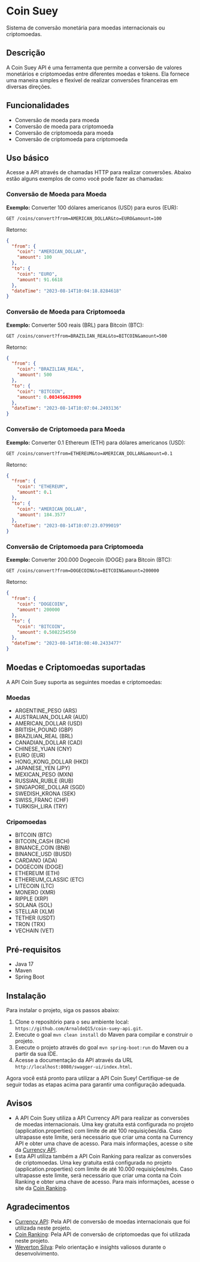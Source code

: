 # Coin Suey
Sistema de conversão monetária para moedas internacionais ou criptomoedas.

## Descrição
A Coin Suey API é uma ferramenta que permite a conversão de valores monetários e criptomoedas entre diferentes moedas e tokens. Ela fornece uma maneira simples e flexível de realizar conversões financeiras em diversas direções.

## Funcionalidades
- Conversão de moeda para moeda
- Conversão de moeda para criptomoeda
- Conversão de criptomoeda para moeda
- Conversão de criptomoeda para criptomoeda

## Uso básico
Acesse a API através de chamadas HTTP para realizar conversões. Abaixo estão alguns exemplos de como você pode fazer as chamadas:

### Conversão de Moeda para Moeda
**Exemplo:** Converter 100 dólares americanos (USD) para euros (EUR):

```http
GET /coins/convert?from=AMERICAN_DOLLAR&to=EURO&amount=100
```
Retorno:
```json
{
  "from": {
    "coin": "AMERICAN_DOLLAR",
    "amount": 100
  },
  "to": {
    "coin": "EURO",
    "amount": 91.6618
  },
  "dateTime": "2023-08-14T10:04:18.8284618"
}
```

### Conversão de Moeda para Criptomoeda
**Exemplo:** Converter 500 reais (BRL) para Bitcoin (BTC):

```http
GET /coins/convert?from=BRAZILIAN_REAL&to=BITCOIN&amount=500
```
Retorno:
```json
{
  "from": {
    "coin": "BRAZILIAN_REAL",
    "amount": 500
  },
  "to": {
    "coin": "BITCOIN",
    "amount": 0.003456628909
  },
  "dateTime": "2023-08-14T10:07:04.2493136"
}
```

### Conversão de Criptomoeda para Moeda
**Exemplo:** Converter 0.1 Ethereum (ETH) para dólares americanos (USD):

```http
GET /coins/convert?from=ETHEREUM&to=AMERICAN_DOLLAR&amount=0.1
```
Retorno:
```json
{
  "from": {
    "coin": "ETHEREUM",
    "amount": 0.1
  },
  "to": {
    "coin": "AMERICAN_DOLLAR",
    "amount": 184.3577
  },
  "dateTime": "2023-08-14T10:07:23.0799019"
}
```

### Conversão de Criptomoeda para Criptomoeda
**Exemplo:** Converter 200.000 Dogecoin (DOGE) para Bitcoin (BTC):

```http
GET /coins/convert?from=DOGECOIN&to=BITCOIN&amount=200000
```
Retorno:
```json
{
  "from": {
    "coin": "DOGECOIN",
    "amount": 200000
  },
  "to": {
    "coin": "BITCOIN",
    "amount": 0.5082254550
  },
  "dateTime": "2023-08-14T10:08:40.2433477"
}
```

## Moedas e Criptomoedas suportadas
A API Coin Suey suporta as seguintes moedas e criptomoedas:

### Moedas
- ARGENTINE_PESO (ARS)
- AUSTRALIAN_DOLLAR (AUD)
- AMERICAN_DOLLAR (USD)
- BRITISH_POUND (GBP)
- BRAZILIAN_REAL (BRL)
- CANADIAN_DOLLAR (CAD)
- CHINESE_YUAN (CNY)
- EURO (EUR)
- HONG_KONG_DOLLAR (HKD)
- JAPANESE_YEN (JPY)
- MEXICAN_PESO (MXN)
- RUSSIAN_RUBLE (RUB)
- SINGAPORE_DOLLAR (SGD)
- SWEDISH_KRONA (SEK)
- SWISS_FRANC (CHF)
- TURKISH_LIRA (TRY)

### Cripomoedas
- BITCOIN (BTC)
- BITCOIN_CASH (BCH)
- BINANCE_COIN (BNB)
- BINANCE_USD (BUSD)
- CARDANO (ADA)
- DOGECOIN (DOGE)
- ETHEREUM (ETH)
- ETHEREUM_CLASSIC (ETC)
- LITECOIN (LTC)
- MONERO (XMR)
- RIPPLE (XRP)
- SOLANA (SOL)
- STELLAR (XLM)
- TETHER (USDT)
- TRON (TRX)
- VECHAIN (VET)

## Pré-requisitos
- Java 17
- Maven
- Spring Boot

## Instalação
Para instalar o projeto, siga os passos abaixo:
1. Clone o repositório para o seu ambiente local: `https://github.com/ArnaldoQ15/coin-suey-api.git`. 
2. Execute o goal `mvn clean install` do Maven para compilar e construir o projeto. 
3. Execute o projeto através do goal `mvn spring-boot:run` do Maven ou a partir da sua IDE. 
4. Acesse a documentação da API através da URL `http://localhost:8080/swagger-ui/index.html`.

Agora você está pronto para utilizar a API Coin Suey! Certifique-se de seguir todas as etapas acima para garantir uma configuração adequada.

## Avisos
- A API Coin Suey utiliza a API Currency API para realizar as conversões de moedas internacionais. Uma key gratuita está configurada no projeto (application.properties) com limite de até 100 requisições/dia. Caso ultrapasse este limite, será necessário que criar uma conta na Currency API e obter uma chave de acesso. Para mais informações, acesse o site da [Currency API](https://currency.getgeoapi.com/).
- Esta API utiliza também a API Coin Ranking para realizar as conversões de criptomoedas. Uma key gratuita está configurada no projeto (application.properties) com limite de até 10.000 requisições/mês. Caso ultrapasse este limite, será necessário que criar uma conta na Coin Ranking e obter uma chave de acesso. Para mais informações, acesse o site da [Coin Ranking](https://developers.coinranking.com/api).

## Agradecimentos
- [Currency API](https://currency.getgeoapi.com/): Pela API de conversão de moedas internacionais que foi utilizada neste projeto.
- [Coin Ranking](https://developers.coinranking.com/api): Pela API de conversão de criptomoedas que foi utilizada neste projeto.
- [Weverton Silva](https://www.linkedin.com/in/weverton-silva-05b94211a/): Pelo orientação e insights valiosos durante o desenvolvimento.